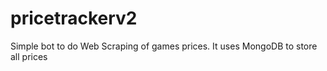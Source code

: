 # pricetrackerv2
Simple bot to do Web Scraping of games prices. It uses MongoDB to store all prices
